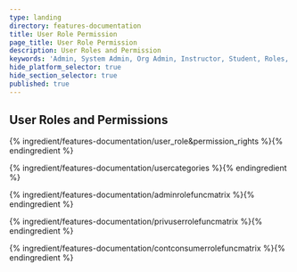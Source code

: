 ```yaml
---
type: landing
directory: features-documentation
title: User Role Permission
page_title: User Role Permission
description: User Roles and Permission
keywords: 'Admin, System Admin, Org Admin, Instructor, Student, Roles, Permissions'
hide_platform_selector: true
hide_section_selector: true
published: true
---
```

## User Roles and Permissions

{% ingredient/features-documentation/user_role&permission_rights %}{% endingredient %}

{% ingredient/features-documentation/usercategories %}{% endingredient %}

{% ingredient/features-documentation/adminrolefuncmatrix %}{% endingredient %}

{% ingredient/features-documentation/privuserrolefuncmatrix %}{% endingredient %}

{% ingredient/features-documentation/contconsumerrolefuncmatrix  %}{% endingredient %}
